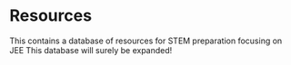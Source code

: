 # Resources
This contains a database of resources for STEM preparation focusing on JEE
This database will surely be expanded!
